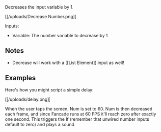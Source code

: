 Decreases the input variable by 1.

[[/uploads/Decrease Number.png]]

Inputs:
- Variable: The number variable to decrease by 1

## Notes

- Decrease will work with a [[List Element]] input as well!

## Examples

Here's how you might script a simple delay:

[[/uploads/delay.png]]

When the user taps the screen, Num is set to 60. Num is then decreased each frame, and since Fancade runs at 60 FPS it'll reach zero after exactly one second. This triggers the If (remember that unwired number inputs default to zero) and plays a sound.